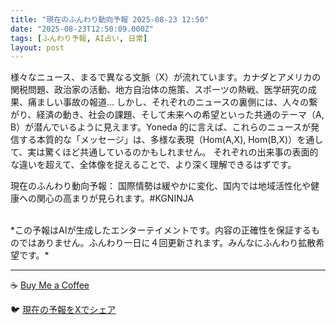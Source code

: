 ```yaml
---
title: "現在のふんわり動向予報 2025-08-23 12:50"
date: "2025-08-23T12:50:09.000Z"
tags: [ふんわり予報, AI占い, 日常]
layout: post
---
```


様々なニュース、まるで異なる文脈（X）が流れています。カナダとアメリカの関税問題、政治家の活動、地方自治体の施策、スポーツの熱戦、医学研究の成果、痛ましい事故の報道…  しかし、それぞれのニュースの裏側には、人々の繋がり、経済の動き、社会の課題、そして未来への希望といった共通のテーマ（A, B）が潜んでいるように見えます。Yoneda 的に言えば、これらのニュースが発信する本質的な「メッセージ」は、多様な表現（Hom(A,X), Hom(B,X)）を通して、実は驚くほど共通しているのかもしれません。  それぞれの出来事の表面的な違いを超えて、全体像を捉えることで、より深く理解できるはずです。


現在のふんわり動向予報：
国際情勢は緩やかに変化、国内では地域活性化や健康への関心の高まりが見られます。#KGNINJA

<br>
*この予報はAIが生成したエンターテイメントです。内容の正確性を保証するものではありません。ふんわり一日に４回更新されます。みんなにふんわり拡散希望です。*

---
☕️ [Buy Me a Coffee](https://www.buymeacoffee.com/kgninja)

🐦 [現在の予報をXでシェア](https://twitter.com/intent/tweet?text=%E7%8F%BE%E5%9C%A8%E3%81%AE%E3%81%B5%E3%82%93%E3%82%8F%E3%82%8A%E4%BA%88%E5%A0%B1%3A%20%E3%80%8C%E6%A7%98%E3%80%85%E3%81%AA%E3%83%8B%E3%83%A5%E3%83%BC%E3%82%B9%E3%80%81%E3%81%BE%E3%82%8B%E3%81%A7%E7%95%B0%E3%81%AA%E3%82%8B%E6%96%87%E8%84%88%EF%BC%88X%EF%BC%89%E3%81%8C%E6%B5%81%E3%82%8C%E3%81%A6%E3%81%84%E3%81%BE%E3%81%99%E3%80%82%E3%80%8D%23KGNINJA%20%E7%B6%9A%E3%81%8D%E3%81%AF%E3%83%96%E3%83%AD%E3%82%B0%E3%81%A7%EF%BC%81%F0%9F%91%87&url=https%3A%2F%2Fkg-ninja.github.io%2FFunwariyoso%2F)
